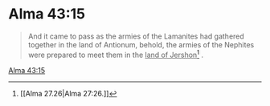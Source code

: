 # Alma 43:15

> And it came to pass as the armies of the Lamanites had gathered together in the land of Antionum, behold, the armies of the Nephites were prepared to meet them in the <u>land of Jershon</u>[^a] .

[Alma 43:15](https://www.churchofjesuschrist.org/study/scriptures/bofm/alma/43?lang=eng&id=p15#p15)


[^a]: [[Alma 27.26|Alma 27:26.]]
